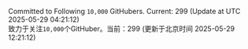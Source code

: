 Committed to Following `10,000` GitHubers. Current: <!-- FOLLOWING_COUNT -->299<!-- FOLLOWING_COUNT --> (Update at UTC <!-- LAST_UPDATED -->2025-05-29 04:21:12<!-- LAST_UPDATED -->)<br>
致力于关注`10,000`个GitHuber。当前：<!-- FOLLOWING_COUNT -->299<!-- FOLLOWING_COUNT --> (更新于北京时间 <!-- LAST_UPDATED_CST -->2025-05-29 12:21:12<!-- LAST_UPDATED_CST -->)
